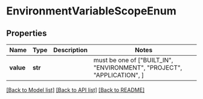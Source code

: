 # EnvironmentVariableScopeEnum


## Properties
Name | Type | Description | Notes
------------ | ------------- | ------------- | -------------
**value** | **str** |  |  must be one of ["BUILT_IN", "ENVIRONMENT", "PROJECT", "APPLICATION", ]

[[Back to Model list]](../README.md#documentation-for-models) [[Back to API list]](../README.md#documentation-for-api-endpoints) [[Back to README]](../README.md)


